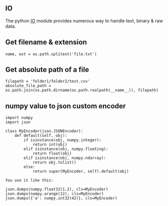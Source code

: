 ## IO
The python [IO](https://docs.python.org/3/library/io.html) module provides numerous way to handle text, binary & raw data.

## Get filename & extension
```
name, ext = os.path.splitext('file.txt')
```

## Get absolute path of a file
```
filepath = 'folder1/folder2/test.csv'
absolute_file_path = os.path.join(os.path.dirname(os.path.realpath(__name__)), filepath)
```

## numpy value to json custom encoder
```
import numpy
import json

class MyEncoder(json.JSONEncoder):
    def default(self, obj):
        if isinstance(obj, numpy.integer):
            return int(obj)
        elif isinstance(obj, numpy.floating):
            return float(obj)
        elif isinstance(obj, numpy.ndarray):
            return obj.tolist()
        else:
            return super(MyEncoder, self).default(obj)

You use it like this:

json.dumps(numpy.float32(1.2), cls=MyEncoder)
json.dumps(numpy.arange(12), cls=MyEncoder)
json.dumps({'a': numpy.int32(42)}, cls=MyEncoder)
```
